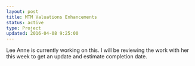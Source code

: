 ```yaml
---
layout: post
title: MTM Valuations Enhancements
status: active
type: Project
updated: 2016-04-08 9:25:00
---
```


Lee Anne is currently working on this.  I will be reviewing the work with her this week to get an update and estimate completion date.